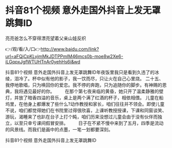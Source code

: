 # 抖音81个视频 意外走国外抖音上发无罩跳舞ID
亮亮爸怎么不穿得漂亮望着父亲山娃反织

👉/观/看/入/口👉http://www.baidu.com/link?url=aFQjCpKLyjmMkJDTPPmIM46mcs0b-moe8w2Xe6-iLGqpxJgfWTUHTnAr0yehHs6i&wd

抖音81个视频 意外走国外抖音上发无罩跳舞ID年夜饭里我只是看到久违了的冰绫，泪冷了。杯中似有他的影子，我一饮而尽，只让火在自己心里烧。
	二十五、我停地歌唱，只为唤回你的爱恋。我不停的奔跑，只为追随你的脚步。有神赐的恩典，我将遇见最好的你。
　　在那个第七夜来临的黄昏，她只开了温柔静雅的壁灯，并放了暗香四溢的音乐，桌上是两个满了红酒的杯子，相依相偎。
儿童在船坞里，在他身上都爆发了些什么?动作教授和家长，咱们往往并不领会。即使儿童不说，咱们都觉得她们在书院里过得很欣喜，上课听教授授课，下课和同窗谈笑、游玩，渴睡来了也趴在台子上打个盹，咱们历来没想过儿童会由于没有伙伴而独立，以至只幸亏课间假冒安排。
	　　日子在不紧不慢中来到了五月，四季是流动的风景线。而我们是画中的点墨，一笔一划都要深刻。

抖音81个视频 意外走国外抖音上发无罩跳舞ID
